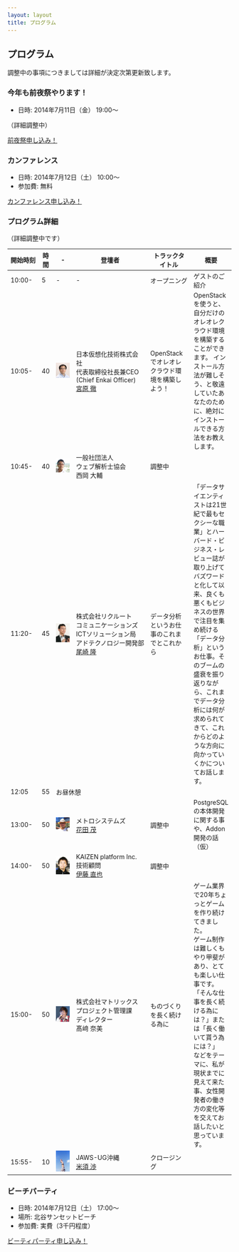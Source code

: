 ```yaml
---
layout: layout
title: プログラム
---
```



プログラム
--------------------------------------------------------------------------------

調整中の事項につきましては詳細が決定次第更新致します。


### 今年も前夜祭やります！

* 日時: 2014年7月11日（金） 19:00〜

（詳細調整中）

<p><a href="http://hackers-champloo.doorkeeper.jp/events/11743" class="medium button" target="_blank">前夜祭申し込み！</a></p>


### カンファレンス

* 日時: 2014年7月12日（土） 10:00〜
* 参加費: 無料

<p><a href="http://hackers-champloo.doorkeeper.jp/events/11744" class="medium button" target="_blank">カンファレンス申し込み！</a></p>


### プログラム詳細

（詳細調整中です）

<table><thead>
    <tr>
      <th nowrap>開始時刻</th>
      <th>時間</th>
      <th>-</th>
      <th>登壇者</th>
      <th>トラックタイトル</th>
      <th>概要</th>
    </tr>
  </thead><tbody>
    <tr>
      <td>10:00-</td>
      <td>5</td>
      <td width="100">-</td>
      <td>-</td>
      <td nowrap>オープニング</td>
      <td>ゲストのご紹介</td>
    </tr>
    <tr>
      <td>10:05-</td>
      <td>40</td>
      <td><img width="100" src="/img/miyahara_thumb.jpg"></td>
      <td>日本仮想化技術株式会社<br>代表取締役社長兼CEO<br>(Chief Enkai Officer)<br><a href="https://twitter.com/tmiyahar">宮原 徹</a></td>
      <td>OpenStackでオレオレクラウド環境を構築しよう！</td>
      <td>OpenStackを使うと、自分だけのオレオレクラウド環境を構築することができます。
インストール方法が難しそう、と敬遠していたあなたのために、絶対にインストールできる方法をお教えします。</td>
    </tr>
    <tr>
      <td>10:45-</td>
      <td>40</td>
      <td><img width="100" src="/img/profile_nishioka.jpg"></td>
      <td>一般社団法人<br>ウェブ解析士協会<br>西岡 大輔</td>
      <td>調整中</td>
      <td></td>
    </tr>
    <tr>
      <td>11:20-</td>
      <td>45</td>
      <td><img width="100" src="/img/profile_ozaki.jpg"></td>
      <td nowrap>株式会社リクルート<br>コミュニケーションズ<br>ICTソリューション局<br>アドテクノロジー開発部<br><a href="http://tjo.hatenablog.com/">尾崎 隆</a></td>
      <td>データ分析というお仕事のこれまでとこれから</td>
      <td>「データサイエンティストは21世紀で最もセクシーな職業」とハーバード・ビジネス・レビュー誌が取り上げてバズワードと化して以来、良くも悪くもビジネスの世界で注目を集め続ける「データ分析」というお仕事。そのブームの盛衰を振り返りながら、これまでデータ分析には何が求められてきて、これからどのような方向に向かっていくかについてお話します。</td>
    </tr>
    <tr>
      <td>12:05</td>
      <td>55</td>
      <td colspan="4">お昼休憩</td>
    </tr>
    <tr>
      <td>13:00-</td>
      <td>50</td>
      <td><img width="100" src="/img/profile_hanada.jpg"></td>
      <td>メトロシステムズ<br><a href="https://twitter.com/s87">花田 茂</a></td>
      <td>調整中</td>
      <td>PostgreSQLの本体開発に関する事や、Addon開発の話（仮）</td>
    </tr>
    <tr>
      <td>14:00-</td>
      <td>50</td>
      <td><img width="100" src="/img/profile_ito.png"></td>
      <td>KAIZEN platform Inc.<br>技術顧問<br><a href="https://twitter.com/naoya_ito">伊藤 直也</a></td>
      <td>調整中</td>
      <td></td>
    </tr>
    <tr>
      <td>15:00-</td>
      <td>50</td>
      <td><img width="100" src="/img/profile_takasaki.jpg"></td>
      <td nowrap>株式会社マトリックス<br>プロジェクト管理課<br>ディレクター<br>髙﨑 奈美</a></td>
      <td>ものづくりを長く続ける為に</td>
      <td>ゲーム業界で20年ちょっとゲームを作り続けてきました。<br>
ゲーム制作は難しくもやり甲斐があり、とても楽しい仕事です。<br>
「そんな仕事を長く続ける為には？」または「長く働いて貰う為には？」<br>
などをテーマに、私が現状までに見えて来た事、女性開発者の働き方の変化等を交えてお話したいと思っています。
</td>
    </tr>
    <tr>
      <td>15:55-</td>
      <td>10</td>
      <td><img width="100" src="/img/yonesu.jpg"></td>
      <td> JAWS-UG沖縄<br><a href="https://twitter.com/asumaslv">米須 渉</a></td>
      <td>クロージング</td>
      <td></td>
    </tr>
</tbody></table>




### ビーチパーティ

* 日時: 2014年7月12日（土） 17:00〜
* 場所: 北谷サンセットビーチ
* 参加費: 実費（3千円程度）

<p><a href="http://hackers-champloo.doorkeeper.jp/events/11745" class="medium button" target="_blank">ビーティパーティ申し込み！</a></p>
